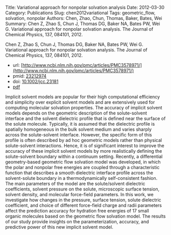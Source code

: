 Title: Variational approach for nonpolar solvation analysis
Date: 2012-03-30
Category: Publications
Slug: chen2012variational
Tags: geometric_flow, solvation, nonpolar
Authors: Chen, Zhao, Chun, Thomas, Baker, Bates, Wei
Summary: Chen Z, Zhao S, Chun J, Thomas DG, Baker NA, Bates PW, Wei G. Variational approach for nonpolar solvation analysis. The Journal of Chemical Physics, 137, 084101, 2012. 

Chen Z, Zhao S, Chun J, Thomas DG, Baker NA, Bates PW, Wei G. Variational approach for nonpolar solvation analysis. The Journal of Chemical Physics, 137, 084101, 2012. 

* url: [http://www.ncbi.nlm.nih.gov/pmc/articles/PMC3578971/](http://www.ncbi.nlm.nih.gov/pmc/articles/PMC3578971/)
* pmid: [23212974](23212974)
* doi: [10.1002/jcc.23181](10.1002/jcc.23181)
* [pdf](http://sobolevnrm.github.io/papers/chen2012variational.pdf)

Implicit solvent models are popular for their high computational efficiency and simplicity over explicit solvent models and are extensively used for computing molecular solvation properties. The accuracy of implicit solvent models depends on the geometric description of the solute-solvent interface and the solvent dielectric profile that is defined near the surface of the solute molecule. Typically, it is assumed that the dielectric profile is spatially homogeneous in the bulk solvent medium and varies sharply across the solute-solvent interface. However, the specific form of this profile is often described by ad hoc geometric models rather than physical solute-solvent interactions. Hence, it is of significant interest to improve the accuracy of these implicit solvent models by more realistically defining the solute-solvent boundary within a continuum setting. Recently, a differential geometry-based geometric flow solvation model was developed, in which the polar and nonpolar free energies are coupled through a characteristic function that describes a smooth dielectric interface profile across the solvent-solute boundary in a thermodynamically self-consistent fashion. The main parameters of the model are the solute/solvent dielectric coefficients, solvent pressure on the solute, microscopic surface tension, solvent density, and molecular force-field parameters. In this work, we investigate how changes in the pressure, surface tension, solute dielectric coefficient, and choice of different force-field charge and radii parameters affect the prediction accuracy for hydration free energies of 17 small organic molecules based on the geometric flow solvation model. The results of our study provide insights on the parameterization, accuracy, and predictive power of this new implicit solvent model.
